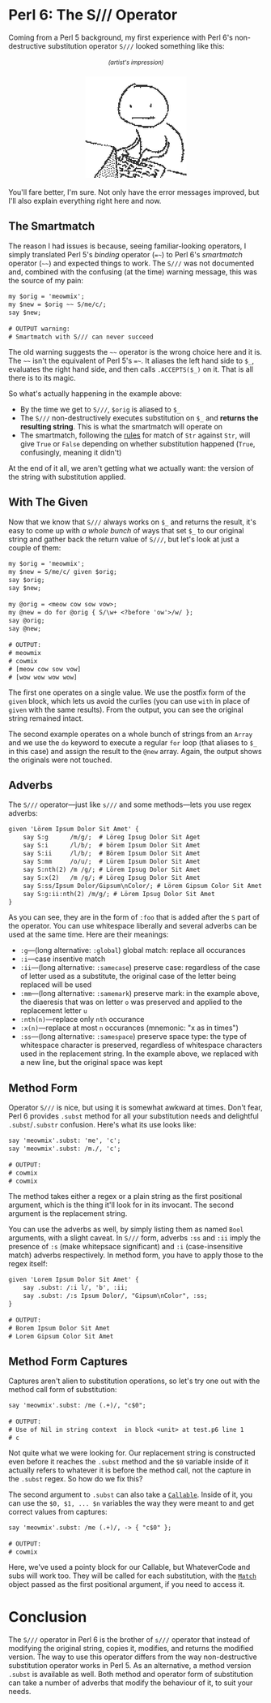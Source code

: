 # Perl 6: The S/// Operator

Coming from a Perl 5 background, my first experience with Perl 6's non-destructive substitution operator `S///` looked something like this:

<p style="text-align: center">
    <small><i>(artist's impression)</i></small><br>
    <img src="stock/20160428-Substitutions.gif" style="display: block; margin: 20px auto;">
</p>

You'll fare better, I'm sure. Not only have the error messages improved, but I'll also explain everything right here and now.

## The Smartmatch

The reason I had issues is because, seeing familiar-looking operators, I
simply translated Perl 5's *binding* operator (`=~`) to Perl 6's
*smartmatch* operator (`~~`) and expected things to work. The `S///` was not documented and, combined with the confusing (at the time) warning message, this was the source of my pain:

    my $orig = 'meowmix';
    my $new = $orig ~~ S/me/c/;
    say $new;

    # OUTPUT warning:
    # Smartmatch with S/// can never succeed

The old warning suggests the `~~` operator is the wrong choice here and it is.
The `~~` isn't the equivalent of Perl 5's `=~`. It aliases the left hand side
to `$_`, evaluates the right hand side, and then calls `.ACCEPTS($_)` on it. That is all there is to its magic.

So what's actually happening in the example above:

* By the time we get to `S///`, `$orig` is aliased to `$_`
* The `S///` non-destructively executes substitution on `$_` and **returns the resulting string**. This is what the smartmatch will operate on
* The smartmatch, following the [rules](http://docs.perl6.org/routine/~~) for
match of `Str` against `Str`, will give `True` or `False` depending on whether
substitution happened (`True`, confusingly, meaning it didn't)

At the end of it all, we aren't getting what we actually want: the version of the string with substitution applied.

## With The Given

Now that we know that `S///` always works on `$_` and returns the result, it's
easy to come up with *a whole bunch* of ways that set `$_` to our original
string and gather back the return value of `S///`, but let's look
at just a couple of them:

    my $orig = 'meowmix';
    my $new = S/me/c/ given $orig;
    say $orig;
    say $new;

    my @orig = <meow cow sow vow>;
    my @new = do for @orig { S/\w+ <?before 'ow'>/w/ };
    say @orig;
    say @new;

    # OUTPUT:
    # meowmix
    # cowmix
    # [meow cow sow vow]
    # [wow wow wow wow]

The first one operates on a single value. We use the postfix form of the
`given` block, which lets us avoid the curlies (you can use `with` in place of `given` with the same results). From the output, you can see the original string remained intact.

The second example operates on a whole bunch of strings from an `Array` and we
use the `do` keyword to execute a regular `for` loop (that aliases to `$_` in this case) and assign the result to the `@new` array. Again, the output shows
the originals were not touched.

## Adverbs

The `S///` operator—just like `s///` and some methods—lets you use regex adverbs:

    given 'Lörem Ipsum Dolor Sit Amet' {
        say S:g      /m/g/;  # Löreg Ipsug Dolor Sit Aget
        say S:i      /l/b/;  # börem Ipsum Dolor Sit Amet
        say S:ii     /l/b/;  # Börem Ipsum Dolor Sit Amet
        say S:mm     /o/u/;  # Lürem Ipsum Dolor Sit Amet
        say S:nth(2) /m /g/; # Lörem Ipsug Dolor Sit Amet
        say S:x(2)   /m /g/; # Löreg Ipsug Dolor Sit Amet
        say S:ss/Ipsum Dolor/Gipsum\nColor/; # Lörem Gipsum Color Sit Amet
        say S:g:ii:nth(2) /m/g/; # Lörem Ipsug Dolor Sit Amet
    }

As you can see, they are in the form of `:foo` that is added after the `S` part of the operator. You can
use whitespace liberally and several adverbs can be used at the same time. Here are their
meanings:

* `:g`—(long alternative: `:global`) global match: replace all occurances
* `:i`—case insentive match
* `:ii`—(long alternative: `:samecase`) preserve case: regardless of the case of letter used as a substitute, the original case of the letter being replaced will be used
* `:mm`—(long alternative: `:samemark`) preserve mark: in the example above, the diaeresis that was on letter `o` was preserved and applied to the replacement letter `u`
* `:nth(n)`—replace only `nth` occurance
* `:x(n)`—replace at most `n` occurances (mnemonic: "x as in times")
* `:ss`—(long alternative: `:samespace`) preserve space type: the type of whitespace character is preserved, regardless of whitespace characters used in the replacement string. In the example above, we replaced with a new line, but the original space was kept
    
## Method Form

Operator `S///` is nice, but using it is somewhat awkward at times. Don't fear, Perl 6 provides
`.subst` method for all your substitution needs and delightful `.subst`/`.substr` confusion. Here's
what its use looks like:

    say 'meowmix'.subst: 'me', 'c';
    say 'meowmix'.subst: /m./, 'c';

    # OUTPUT:
    # cowmix
    # cowmix

The method takes either a regex or a plain string as the first positional argument, which is the thing it'll
look for in its invocant. The second argument is the replacement string.

You can use the adverbs as well, by simply listing them as named `Bool` arguments,
with a slight caveat. In `S///` form, adverbs `:ss` and `:ii` imply
the presence of `:s` (make whitepsace significant) and `:i` (case-insensitive match) adverbs respectively.
In method form, you have to apply those to the regex itself:

    given 'Lorem Ipsum Dolor Sit Amet' {
        say .subst: /:i l/, 'b', :ii;
        say .subst: /:s Ipsum Dolor/, "Gipsum\nColor", :ss;
    }

    # OUTPUT:
    # Borem Ipsum Dolor Sit Amet
    # Lorem Gipsum Color Sit Amet

## Method Form Captures

Captures aren't alien to substitution operations, so let's try one out with the method call form
of substitution:

    say 'meowmix'.subst: /me (.+)/, "c$0";

    # OUTPUT:
    # Use of Nil in string context  in block <unit> at test.p6 line 1
    # c

Not quite what we were looking for. Our replacement string is constructed even before it reaches the `.subst` method and the `$0` variable inside of it actually refers to whatever it is before the
method call, not the capture in the `.subst` regex. So how do we fix this?

The second argument to `.subst` can also take a [`Callable`](http://docs.perl6.org/type/Callable). Inside
of it, you can use the `$0, $1, ... $n` variables the way they were meant to and get correct values from
captures:

    say 'meowmix'.subst: /me (.+)/, -> { "c$0" };

    # OUTPUT:
    # cowmix

Here, we've used a pointy block for our Callable, but WhateverCode and subs will work too. They will
be called for each substitution, with the [`Match`](http://docs.perl6.org/type/Match) object passed
as the first positional argument, if you need to access it.

# Conclusion

The `S///` operator in Perl 6 is the brother of `s///` operator that instead of modifying the original
string, copies it, modifies, and returns the modified version. The way to use this operator differs from
the way non-destructive substitution operator works in Perl 5. As an alternative, a method version `.subst` is available as well. Both method and operator form of substitution can take a number of adverbs that
modify the behaviour of it, to suit your needs.